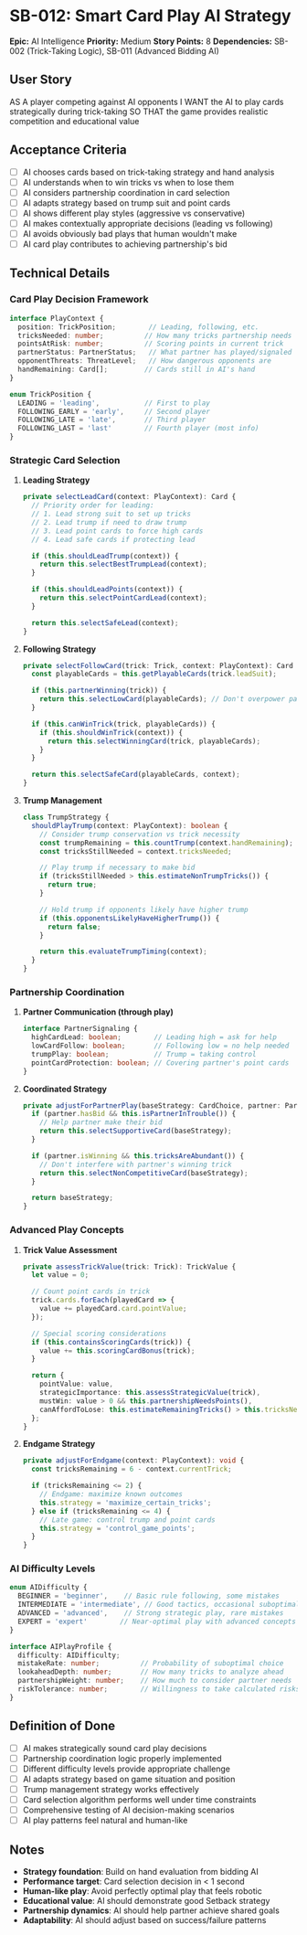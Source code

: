 # SB-012: Smart Card Play AI Strategy

**Epic:** AI Intelligence
**Priority:** Medium
**Story Points:** 8
**Dependencies:** SB-002 (Trick-Taking Logic), SB-011 (Advanced Bidding AI)

## User Story

AS A player competing against AI opponents
I WANT the AI to play cards strategically during trick-taking
SO THAT the game provides realistic competition and educational value

## Acceptance Criteria

- [ ] AI chooses cards based on trick-taking strategy and hand analysis
- [ ] AI understands when to win tricks vs when to lose them
- [ ] AI considers partnership coordination in card selection
- [ ] AI adapts strategy based on trump suit and point cards
- [ ] AI shows different play styles (aggressive vs conservative)
- [ ] AI makes contextually appropriate decisions (leading vs following)
- [ ] AI avoids obviously bad plays that human wouldn't make
- [ ] AI card play contributes to achieving partnership's bid

## Technical Details

### Card Play Decision Framework

```typescript
interface PlayContext {
  position: TrickPosition;        // Leading, following, etc.
  tricksNeeded: number;          // How many tricks partnership needs
  pointsAtRisk: number;          // Scoring points in current trick
  partnerStatus: PartnerStatus;   // What partner has played/signaled
  opponentThreats: ThreatLevel;   // How dangerous opponents are
  handRemaining: Card[];         // Cards still in AI's hand
}

enum TrickPosition {
  LEADING = 'leading',           // First to play
  FOLLOWING_EARLY = 'early',     // Second player
  FOLLOWING_LATE = 'late',       // Third player
  FOLLOWING_LAST = 'last'        // Fourth player (most info)
}
```

### Strategic Card Selection

1. **Leading Strategy**

   ```typescript
   private selectLeadCard(context: PlayContext): Card {
     // Priority order for leading:
     // 1. Lead strong suit to set up tricks
     // 2. Lead trump if need to draw trump
     // 3. Lead point cards to force high cards
     // 4. Lead safe cards if protecting lead

     if (this.shouldLeadTrump(context)) {
       return this.selectBestTrumpLead(context);
     }

     if (this.shouldLeadPoints(context)) {
       return this.selectPointCardLead(context);
     }

     return this.selectSafeLead(context);
   }
   ```

2. **Following Strategy**

   ```typescript
   private selectFollowCard(trick: Trick, context: PlayContext): Card {
     const playableCards = this.getPlayableCards(trick.leadSuit);

     if (this.partnerWinning(trick)) {
       return this.selectLowCard(playableCards); // Don't overpower partner
     }

     if (this.canWinTrick(trick, playableCards)) {
       if (this.shouldWinTrick(context)) {
         return this.selectWinningCard(trick, playableCards);
       }
     }

     return this.selectSafeCard(playableCards, context);
   }
   ```

3. **Trump Management**

   ```typescript
   class TrumpStrategy {
     shouldPlayTrump(context: PlayContext): boolean {
       // Consider trump conservation vs trick necessity
       const trumpRemaining = this.countTrump(context.handRemaining);
       const tricksStillNeeded = context.tricksNeeded;

       // Play trump if necessary to make bid
       if (tricksStillNeeded > this.estimateNonTrumpTricks()) {
         return true;
       }

       // Hold trump if opponents likely have higher trump
       if (this.opponentsLikelyHaveHigherTrump()) {
         return false;
       }

       return this.evaluateTrumpTiming(context);
     }
   }
   ```

### Partnership Coordination

1. **Partner Communication (through play)**

   ```typescript
   interface PartnerSignaling {
     highCardLead: boolean;        // Leading high = ask for help
     lowCardFollow: boolean;       // Following low = no help needed
     trumpPlay: boolean;           // Trump = taking control
     pointCardProtection: boolean; // Covering partner's point cards
   }
   ```

2. **Coordinated Strategy**

   ```typescript
   private adjustForPartnerPlay(baseStrategy: CardChoice, partner: PartnerStatus): CardChoice {
     if (partner.hasBid && this.isPartnerInTrouble()) {
       // Help partner make their bid
       return this.selectSupportiveCard(baseStrategy);
     }

     if (partner.isWinning && this.tricksAreAbundant()) {
       // Don't interfere with partner's winning trick
       return this.selectNonCompetitiveCard(baseStrategy);
     }

     return baseStrategy;
   }
   ```

### Advanced Play Concepts

1. **Trick Value Assessment**

   ```typescript
   private assessTrickValue(trick: Trick): TrickValue {
     let value = 0;

     // Count point cards in trick
     trick.cards.forEach(playedCard => {
       value += playedCard.card.pointValue;
     });

     // Special scoring considerations
     if (this.containsScoringCards(trick)) {
       value += this.scoringCardBonus(trick);
     }

     return {
       pointValue: value,
       strategicImportance: this.assessStrategicValue(trick),
       mustWin: value > 0 && this.partnershipNeedsPoints(),
       canAffordToLose: this.estimateRemainingTricks() > this.tricksNeeded
     };
   }
   ```

2. **Endgame Strategy**

   ```typescript
   private adjustForEndgame(context: PlayContext): void {
     const tricksRemaining = 6 - context.currentTrick;

     if (tricksRemaining <= 2) {
       // Endgame: maximize known outcomes
       this.strategy = 'maximize_certain_tricks';
     } else if (tricksRemaining <= 4) {
       // Late game: control trump and point cards
       this.strategy = 'control_game_points';
     }
   }
   ```

### AI Difficulty Levels

```typescript
enum AIDifficulty {
  BEGINNER = 'beginner',    // Basic rule following, some mistakes
  INTERMEDIATE = 'intermediate', // Good tactics, occasional suboptimal plays
  ADVANCED = 'advanced',    // Strong strategic play, rare mistakes
  EXPERT = 'expert'        // Near-optimal play with advanced concepts
}

interface AIPlayProfile {
  difficulty: AIDifficulty;
  mistakeRate: number;          // Probability of suboptimal choice
  lookaheadDepth: number;       // How many tricks to analyze ahead
  partnershipWeight: number;    // How much to consider partner needs
  riskTolerance: number;        // Willingness to take calculated risks
}
```

## Definition of Done

- [ ] AI makes strategically sound card play decisions
- [ ] Partnership coordination logic properly implemented
- [ ] Different difficulty levels provide appropriate challenge
- [ ] AI adapts strategy based on game situation and position
- [ ] Trump management strategy works effectively
- [ ] Card selection algorithm performs well under time constraints
- [ ] Comprehensive testing of AI decision-making scenarios
- [ ] AI play patterns feel natural and human-like

## Notes

- **Strategy foundation**: Build on hand evaluation from bidding AI
- **Performance target**: Card selection decision in < 1 second
- **Human-like play**: Avoid perfectly optimal play that feels robotic
- **Educational value**: AI should demonstrate good Setback strategy
- **Partnership dynamics**: AI should help partner achieve shared goals
- **Adaptability**: AI should adjust based on success/failure patterns
